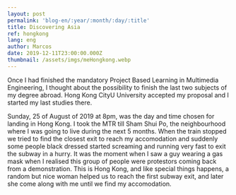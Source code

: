 ```yaml
---
layout: post
permalink: 'blog-en/:year/:month/:day/:title'
title: Discovering Asia
ref: hongkong
lang: eng
author: Marcos
date: 2019-12-11T23:00:00.000Z
thumbnail: /assets/imgs/meHongkong.webp
---
```

Once I had finished the mandatory Project Based Learning in Multimedia Engineering, I thought about the possibility to finish the last two subjects of my degree abroad. Hong Kong CityU University accepted my proposal and I started my last studies there.

Sunday, 25 of August of 2019 at 8pm, was the day and time chosen for landing in Hong Kong. I took the MTR till Sham Shui Po, the neighbourhood where I was going to live during the next 5 months. When the train stopped we tried to find the closest exit to reach my accomodation and suddenly some people black dressed started screaming and running very fast to exit the subway in a hurry. It was the moment when I saw a guy wearing a gas mask when I realised this group of people were protestors coming back from a demonstration. This is Hong Kong, and like special things happens, a random but nice woman helped us to reach the first subway exit, and later she come along with me until we find my accomodation.

